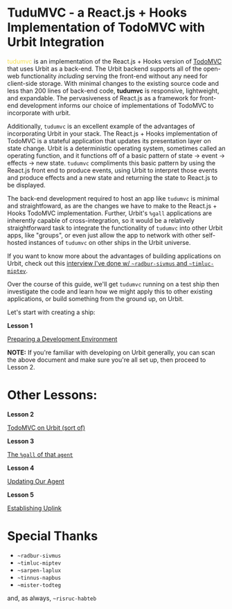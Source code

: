 # TuduMVC - a React.js + Hooks Implementation of TodoMVC with Urbit Integration

<span style="color:#F5DF4D">tudumvc</span> is an implementation of the React.js + Hooks version of [TodoMVC](https://jacob-ebey.js.org/hooks-todo/#/) that uses Urbit as a back-end. The Urbit backend supports all of the open-web functionality _including_ serving the front-end without any need for client-side storage. With minimal changes to the existing source code and less than 200 lines of back-end code, **tudumvc** is responsive, lightweight, and expandable. The pervasiveness of React.js as a framework for front-end development informs our choice of implementations of TodoMVC to incorporate with urbit.

Additionally, `tudumvc` is an excellent example of the advantages of incorporating Urbit in your stack. The React.js + Hooks implementation of TodoMVC is a stateful application that updates its presentation layer on state change. Urbit is a deterministic operating system, sometimes called an operating function, and it functions off of a basic pattern of state -> event -> effects -> new state. `tudumvc` compliments this basic pattern by using the React.js front end to produce events, using Urbit to interpret those events and produce effects and a new state and returning the state to React.js to be displayed.

The back-end development required to host an app like `tudumvc` is minimal and straightfoward, as are the changes we have to make to the React.js + Hooks TodoMVC implementation. Further, Urbit's `%gall` applications are inherently capable of cross-integration, so it would be a relatively straightforward task to integrate the functionality of `tudumvc` into other Urbit apps, like "groups", or even just allow the app to network with other self-hosted instances of `tudumvc` on other ships in the Urbit universe.

If you want to know more about the advantages of building applications on Urbit, check out this [interview I've done w/ `~radbur-sivmus` and `~timluc-miptev`](#).

Over the course of this guide, we'll get `tudumvc` running on a test ship then investigate the code and learn how we might apply this to other existing applications, or build something from the ground up, on Urbit.

Let's start with creating a ship:

**Lesson 1**

[Preparing a Development Environment](./lesson1-the-bosun.md)

**NOTE:** If you're familiar with developing on Urbit generally, you can scan the above document and make sure you're all set up, then proceed to Lesson 2.

# Other Lessons:

**Lesson 2**

[TodoMVC on Urbit (sort of)](./lesson2-todomvc-on-urbit-sortof.md)

**Lesson 3**

[The `%gall` of that `agent`](./lesson3-the-gall-of-that-agent.md)

**Lesson 4**

[Updating Our Agent](./lesson4-updating-our-agent.md)

**Lesson 5**

[Establishing Uplink](./lesson5-establishing-uplink.md)

# Special Thanks
* `~radbur-sivmus`
* `~timluc-miptev`
* `~sarpen-laplux`
* `~tinnus-napbus`
* `~mister-todteg`

and, as always, `~risruc-habteb`
